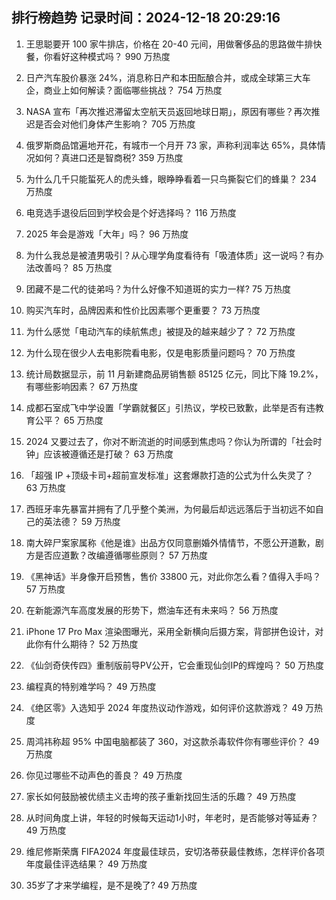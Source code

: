
## 排行榜趋势 记录时间：2024-12-18 20:29:16
  
  1. 王思聪要开 100 家牛排店，价格在 20-40 元间，用做奢侈品的思路做牛排快餐，你看好这种模式吗？ 990 万热度
    
  2. 日产汽车股价暴涨 24%，消息称日产和本田酝酿合并，或成全球第三大车企，商业上如何解读？面临哪些挑战？ 754 万热度
    
  3. NASA 宣布「再次推迟滞留太空航天员返回地球日期」，原因有哪些？再次推迟是否会对他们身体产生影响？ 705 万热度
    
  4. 俄罗斯商品馆遍地开花，有城市一个月开 73 家，声称利润率达 65%，具体情况如何？真进口还是智商税? 359 万热度
    
  5. 为什么几千只能蜇死人的虎头蜂，眼睁睁看着一只鸟撕裂它们的蜂巢？ 234 万热度
    
  6. 电竞选手退役后回到学校会是个好选择吗？ 116 万热度
    
  7. 2025 年会是游戏「大年」吗？ 96 万热度
    
  8. 为什么我总是被渣男吸引？从心理学角度看待有「吸渣体质」这一说吗？有办法改善吗？ 85 万热度
    
  9. 团藏不是二代的徒弟吗？为什么好像不知道斑的实力一样? 75 万热度
    
  10. 购买汽车时，品牌因素和性价比因素哪个更重要？ 73 万热度
    
  11. 为什么感觉「电动汽车的续航焦虑」被提及的越来越少了？ 72 万热度
    
  12. 为什么现在很少人去电影院看电影，仅是电影质量问题吗？ 70 万热度
    
  13. 统计局数据显示，前 11 月新建商品房销售额 85125 亿元，同比下降 19.2%，有哪些影响因素？ 67 万热度
    
  14. 成都石室成飞中学设置「学霸就餐区」引热议，学校已致歉，此举是否有违教育公平？ 65 万热度
    
  15. 2024 又要过去了，你对不断流逝的时间感到焦虑吗？你认为所谓的「社会时钟」应该被遵循还是打破？ 63 万热度
    
  16. 「超强 IP +顶级卡司+超前宣发标准」这套爆款打造的公式为什么失灵了？ 63 万热度
    
  17. 西班牙率先暴富并拥有了几乎整个美洲，为何最后却远远落后于当初远不如自己的英法德？ 59 万热度
    
  18. 南大碎尸案家属称《他是谁》出品方仅同意删婚外情情节，不愿公开道歉，剧方是否应道歉？改编遵循哪些原则？ 57 万热度
    
  19. 《黑神话》半身像开启预售，售价 33800 元，对此你怎么看？值得入手吗？ 57 万热度
    
  20. 在新能源汽车高度发展的形势下，燃油车还有未来吗？ 56 万热度
    
  21. iPhone 17 Pro Max 渲染图曝光，采用全新横向后摄方案，背部拼色设计，对此你有什么期待？ 52 万热度
    
  22. 《仙剑奇侠传四》重制版前导PV公开，它会重现仙剑IP的辉煌吗？ 50 万热度
    
  23. 编程真的特别难学吗？ 49 万热度
    
  24. 《绝区零》入选知乎 2024 年度热议动作游戏，如何评价这款游戏？ 49 万热度
    
  25. 周鸿祎称超 95% 中国电脑都装了 360，对这款杀毒软件你有哪些评价？ 49 万热度
    
  26. 你见过哪些不动声色的善良？ 49 万热度
    
  27. 家长如何鼓励被优绩主义击垮的孩子重新找回生活的乐趣？ 49 万热度
    
  28. 从时间角度上讲，年轻的时候每天运动1小时，年老时，是否能够对等延寿？ 49 万热度
    
  29. 维尼修斯荣膺 FIFA2024 年度最佳球员，安切洛蒂获最佳教练，怎样评价各项年度最佳评选结果？ 49 万热度
    
  30. 35岁了才来学编程，是不是晚了? 49 万热度
    